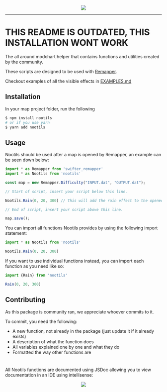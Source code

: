 <div align="center"><img align="center" src="https://github.com/StormPacer/nootils/blob/main/logo.png?raw=true" /></div>
<hr>
<div align="left"> 

# THIS README IS OUTDATED, THIS INSTALLATION WONT WORK

The all around modchart helper that contains functions and utilities created by the community.

These scripts are designed to be used with [Remapper](https://github.com/Swifter1243/ReMapper).
  
Checkout examples of all the visible effects in [EXAMPLES.md](EXAMPLES.md)

## Installation

In your map project folder, run the following

```bash
$ npm install nootils
# or if you use yarn
$ yarn add nootils
```

## Usage

Nootils should be used after a map is opened by Remapper, an example can be seen down below:

```ts
import * as Remapper from 'swifter_remapper'
import * as Nootils from 'nootils'

const map = new Remapper.Difficulty("INPUT.dat", "OUTPUT.dat");

// Start of script, insert your script below this line.

Nootils.Rain(0, 20, 300) // This will add the rain effect to the opened map using magic (Remapper.activeDiff)

// End of script, insert your script above this line.

map.save();
```

You can import all functions Nootils provides by using the following import statement:

```ts
import * as Nootils from 'nootils'

Nootils.Rain(0, 20, 300)
```

If you want to use individual functions instead, you can import each function as you need like so:

```ts
import {Rain} from 'nootils'

Rain(0, 20, 300)
```

## Contributing
As this package is community ran, we appreciate whoever commits to it.

To commit, you need the following:

- A new function, not already in the package (just update it if it already exists)
- A description of what the function does
- All variables explained one by one and what they do
- Formatted the way other functions are

#

All Nootils functions are documented using JSDoc allowing you to view documentation in an IDE using intellisense:

<div align="center"><img src="https://github.com/StormPacer/nootils/blob/main/intellisense.png?raw=true" /></div>

</div>
